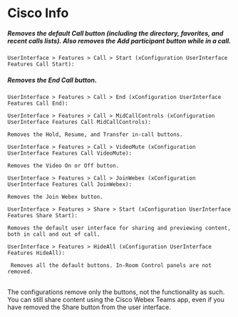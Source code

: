 # Cisco Info


##### Removes the default Call button (including the directory, favorites, and recent calls lists). Also removes the Add participant button while in a call.
~~~
UserInterface > Features > Call > Start (xConfiguration UserInterface Features Call Start): 
~~~

##### Removes the End Call button.
~~~
UserInterface > Features > Call > End (xConfiguration UserInterface Features Call End): 
~~~

~~~
UserInterface > Features > Call > MidCallControls (xConfiguration UserInterface Features Call MidCallControls): 
~~~
``` Removes the Hold, Resume, and Transfer in-call buttons. ```
~~~
UserInterface > Features > Call > VideoMute (xConfiguration UserInterface Features Call VideoMute): 
~~~
``` Removes the Video On or Off button. ```
~~~
UserInterface > Features > Call > JoinWebex (xConfiguration UserInterface Features Call JoinWebex): 
~~~
``` Removes the Join Webex button. ```
~~~
UserInterface > Features > Share > Start (xConfiguration UserInterface Features Share Start): 
~~~
``` Removes the default user interface for sharing and previewing content, both in call and out of call. ```
~~~
UserInterface > Features > HideAll (xConfiguration UserInterface Features HideAll): 
~~~
``` Removes all the default buttons. In-Room Control panels are not removed.```
###
##
The configurations remove only the buttons, not the functionality as such. You can still share content using the Cisco Webex Teams app, even if you have removed the Share button from the user interface.
##
